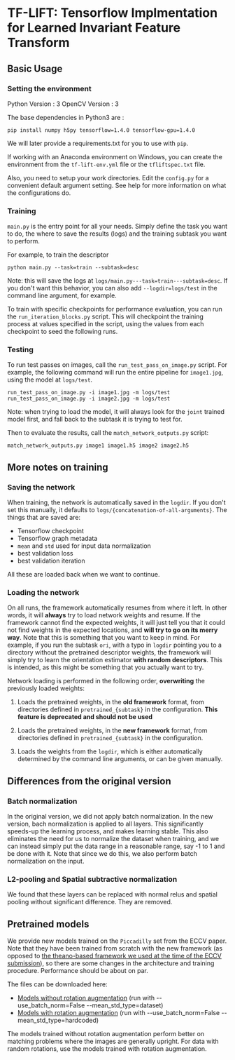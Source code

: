 # TF-LIFT: Tensorflow Implmentation for Learned Invariant Feature Transform #

## Basic Usage ##

### Setting the environment ###

Python Version : 3
OpenCV Version : 3

The base dependencies in Python3 are :

```
pip install numpy h5py tensorflow=1.4.0 tensorflow-gpu=1.4.0

```
We will later provide a requirements.txt for you to use with `pip`.

If working with an Anaconda environment on Windows, you can create the environment from the `tf-lift-env.yml` file or the `tfliftspec.txt` file.

Also, you need to setup your work directories. Edit the `config.py` for a
convenient default argument setting. See help for more information on what the
configurations do.

### Training ###

`main.py` is the entry point for all your needs. Simply define the task you
want to do, the where to save the results (logs) and the training subtask you
want to perform.

For example, to train the descriptor
```
python main.py --task=train --subtask=desc
```

Note: this will save the logs at `logs/main.py---task=train---subtask=desc`. If
you don't want this behavior, you can also add `--logdir=logs/test` in the
command line argument, for example.

To train with specific checkpoints for performance evaluation, you can run the `run_iteration_blocks.py` script. This will checkpoint the training process at values specified in the script, using the values from each checkpoint to seed the following runs.

### Testing ###

To run test passes on images, call the `run_test_pass_on_image.py` script. For example, the following
command will run the entire pipeline for `image1.jpg`, using the model at `logs/test`.

```
run_test_pass_on_image.py -i image1.jpg -m logs/test
run_test_pass_on_image.py -i image2.jpg -m logs/test
```

Note: when trying to load the model, it will always look for the `joint`
trained model first, and fall back to the subtask it is trying to test for.

Then to evaluate the results, call the `match_network_outputs.py` script:
```
match_network_outputs.py image1 image1.h5 image2 image2.h5
```

## More notes on training ##

### Saving the network ###

When training, the network is automatically saved in the `logdir`. If you don't
set this manually, it defaults to
`logs/{concatenation-of-all-arguments}`. The things that are saved are:

* Tensorflow checkpoint
* Tensorflow graph metadata
* `mean` and `std` used for input data normalization
* best validation loss
* best validation iteration

All these are loaded back when we want to continue.

### Loading the network ###

On all runs, the framework automatically resumes from where it left. In other
words, it will **always** try to load network weights and resume. If the
framework cannot find the expected weights, it will just tell you that it could
not find weights in the expected locations, and **will try to go on its merry
way**. Note that this is something that you want to keep in mind. For example,
if you run the subtask `ori`, with a typo in `logdir` pointing you to a
directory without the pretrained descriptor weights, the framework will simply
try to learn the orientation estimator **with random descriptors**. This is
intended, as this might be something that you actually want to try.

Network loading is performed in the following order, **overwriting** the previously
loaded weights:

1. Loads the pretrained weights, in the **old framework** format, from
   directories defined in `pretrained_{subtask}` in the configuration. **This
   feature is deprecated and should not be used**

2. Loads the pretrained weights, in the **new framework** format, from
   directories defined in `pretrained_{subtask}` in the configuration.

2. Loads the weights from the `logdir`, which is either automatically determined
   by the command line arguments, or can be given manually.
   
## Differences from the original version ##

### Batch normalization ###

In the original version, we did not apply batch normalization. In the new
version, bach normalization is applied to all layers. This significantly
speeds-up the learning process, and makes learning stable. This also eliminates
the need for us to normalize the dataset when training, and we can instead
simply put the data range in a reasonable range, say -1 to 1 and be done with
it. Note that since we do this, we also perform batch normalization on the
input.

### L2-pooling and Spatial subtractive normalization ###

We found that these layers can be replaced with normal relus and spatial
pooling without significant difference. They are removed.

## Pretrained models ##

We provide new models trained on the `Piccadilly` set from the ECCV paper.
Note that they have been trained from scratch with the new framework (as
opposed to [the theano-based framework we used at the time of the ECCV
submission](https://github.com/cvlab-epfl/LIFT)), so there are some changes in
the architecture and training procedure. Performance should be about on par.

The files can be downloaded here:
* [Models without rotation augmentation](http://webhome.cs.uvic.ca/~kyi/files/2018/tflift/release-no-aug.tar.gz) (run with --use_batch_norm=False --mean_std_type=dataset)
* [Models with rotation augmentation](http://webhome.cs.uvic.ca/~kyi/files/2018/tflift/release-aug.tar.gz) (run with --use_batch_norm=False --mean_std_type=hardcoded)

The models trained without rotation augmentation perform better on matching
problems where the images are generally upright. For data with random
rotations, use the models trained with rotation augmentation.
